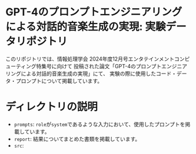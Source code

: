 # GPT-4のプロンプトエンジニアリングによる対話的音楽生成の実現: 実験データリポジトリ

このリポジトリでは、情報処理学会 2024年度12月号エンタテインメントコンピューティング特集号に向けて
投稿された論文「GPT-4のプロンプトエンジニアリングによる対話的音楽生成の実現」にて、
実験の際に使用したコード・データ・プロンプトについて掲載しています。

# ディレクトリの説明
- `prompts`: `role`が`system`であるような入力において、使用したプロンプトを掲載しています。
- `report`: 結果についてまとめた書類を掲載しています。
- `src`: 